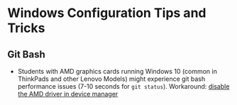 # Windows Configuration Tips and Tricks

## Git Bash

* Students with AMD graphics cards running Windows 10 (common in ThinkPads and other Lenovo Models) might experience git bash performance issues (7-10 seconds for `git status`).
Workaround: [disable the AMD driver in device manager](https://stackoverflow.com/questions/42888024/git-bashmintty-is-extremely-slow-on-windows-10-os)
